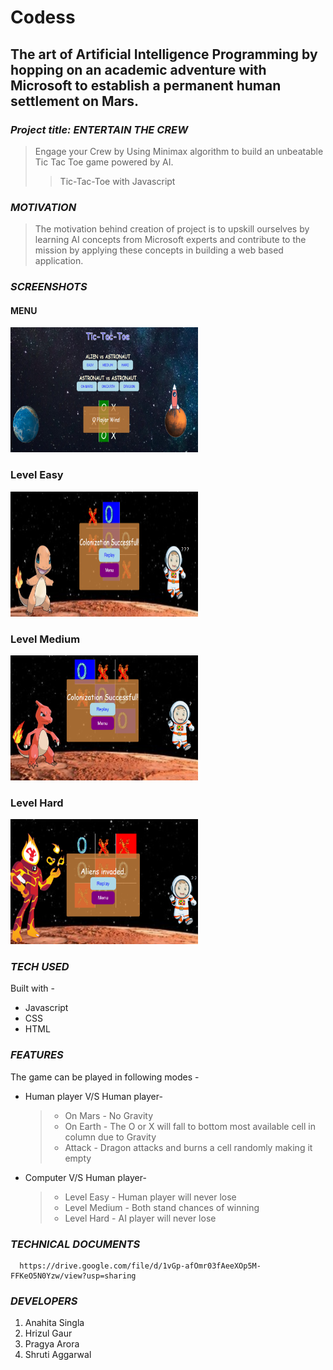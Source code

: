 # Codess

## The art of Artificial Intelligence Programming by hopping on an academic adventure with Microsoft to establish a permanent human settlement on Mars.

### *Project title: ENTERTAIN THE CREW*

>Engage your Crew by Using Minimax algorithm to build an unbeatable Tic Tac Toe game powered by AI. 
>>Tic-Tac-Toe with Javascript

### *MOTIVATION*

>The motivation behind creation of project is to upskill ourselves by learning AI concepts from Microsoft experts and contribute to the mission by applying these concepts in building a web based application.

### *SCREENSHOTS*

#### MENU

<img src="img/menu__.png" width=300 height=200>

### Level Easy

<img src="img/easy__.PNG" width=300 height=200>

### Level Medium 

<img src="img/medium__.PNG" width=300 height=200>

### Level Hard

<img src="img/hard__.PNG" width=300 height=200>

### *TECH USED*

Built with - 
 * Javascript
 * CSS
 * HTML

### *FEATURES*

The game can be played in following modes -
 * Human player V/S Human player-
     > * On Mars - No Gravity
     > * On Earth - The O or X will fall to bottom most available cell in column due to Gravity
     > * Attack - Dragon attacks and burns a cell randomly making it empty
 * Computer V/S Human player-
     > * Level Easy - Human player will never lose
     > * Level Medium - Both stand chances of winning
     > * Level Hard - AI player will never lose
     
 ### *TECHNICAL DOCUMENTS*
 
      https://drive.google.com/file/d/1vGp-afOmr03fAeeXOp5M-FFKeO5N0Yzw/view?usp=sharing
 
### *DEVELOPERS*

1. Anahita Singla 
2. Hrizul Gaur
3. Pragya Arora
4. Shruti Aggarwal



